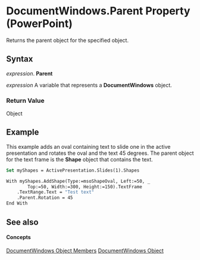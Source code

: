 
# DocumentWindows.Parent Property (PowerPoint)

Returns the parent object for the specified object.


## Syntax

 _expression_. **Parent**

 _expression_ A variable that represents a **DocumentWindows** object.


### Return Value

Object


## Example

This example adds an oval containing text to slide one in the active presentation and rotates the oval and the text 45 degrees. The parent object for the text frame is the  **Shape** object that contains the text.


```vb
Set myShapes = ActivePresentation.Slides(1).Shapes

With myShapes.AddShape(Type:=msoShapeOval, Left:=50, _
        Top:=50, Width:=300, Height:=150).TextFrame
    .TextRange.Text = "Test text"
    .Parent.Rotation = 45
End With
```


## See also


#### Concepts


[DocumentWindows Object Members](89e0a640-ecfd-e493-c2db-344267ee2316.md)
[DocumentWindows Object](84ed4b8c-593a-8100-d4b8-158115c4e84d.md)
